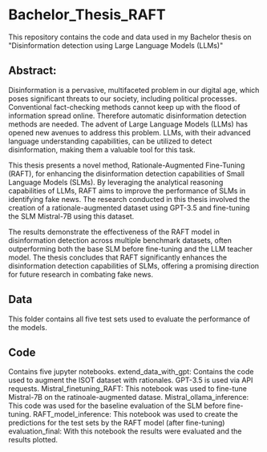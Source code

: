 # Bachelor_Thesis_RAFT
This repository contains the code and data used in my Bachelor thesis on "Disinformation detection using Large Language Models (LLMs)"

## Abstract:
Disinformation is a pervasive, multifaceted problem in our digital age, which poses significant threats to our society, including political processes. Conventional fact-checking methods cannot keep up with the flood of information spread online. Therefore automatic disinformation detection methods are needed. The advent of Large Language Models (LLMs) has opened new avenues to address this problem. LLMs, with their advanced language understanding capabilities, can be utilized to detect disinformation, making them a valuable tool for this task.

This thesis presents a novel method, Rationale-Augmented Fine-Tuning (RAFT), for enhancing the disinformation detection capabilities of Small Language Models (SLMs). By leveraging the analytical reasoning capabilities of LLMs, RAFT aims to improve the performance of SLMs in identifying fake news. The research conducted in this thesis involved the creation of a rationale-augmented dataset using GPT-3.5 and fine-tuning the SLM Mistral-7B using this dataset.

The results demonstrate the effectiveness of the RAFT model in disinformation detection across multiple benchmark datasets, often outperforming both the base SLM before fine-tuning and the LLM teacher model. The thesis concludes that RAFT significantly enhances the disinformation detection capabilities of SLMs, offering a promising direction for future research in combating fake news.
## Data
This folder contains all five test sets used to evaluate the performance of the models.

## Code
Contains five jupyter notebooks.
extend_data_with_gpt: Contains the code used to augment the ISOT dataset with rationales. GPT-3.5 is used via API requests. 
Mistral_finetuning_RAFT: This notebook was used to fine-tune Mistral-7B on the ratinoale-augmented datase. 
Mistral_ollama_inference: This code was used for the baseline evaluation of the SLM before fine-tuning.
RAFT_model_inference: This notebook was used to create the predictions for the test sets by the RAFT model (after fine-tuning)
evaluation_final: With this notebook the results were evaluated and the results plotted.
